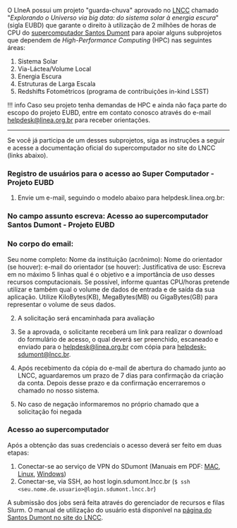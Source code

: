 O LIneA possui um projeto "guarda-chuva" aprovado no [LNCC](https://lncc.br/) chamado "_Explorando o Universo via big data: do sistema solar à energia escura_" (sigla EUBD) que garante o direito à utilização de 2 milhões de horas de CPU do [supercomputador Santos Dumont](https://sdumont.lncc.br/) para apoiar alguns subprojetos que dependem de _High-Performance Computing_ (HPC) nas seguintes áreas:

1. Sistema Solar
2. Via-Láctea/Volume Local
3. Energia Escura
4. Estruturas de Larga Escala
5. Redshifts Fotométricos (programa de contribuições in-kind LSST) 


!!! info 
    Caso seu projeto tenha demandas de HPC e ainda não faça parte do escopo do projeto EUBD, entre em contato conosco através do e-mail [helpdesk@linea.org.br](mailto:helpdesk@linea.org.br) para receber orientações. 

---

Se você já participa de um desses subprojetos, siga as instruções a seguir e acesse a documentação oficial do supercomputador no site do LNCC (links abaixo).  


### Registro de usuários para o acesso ao Super Computador - Projeto EUBD


1. Envie um e-mail, seguindo o modelo abaixo para helpdesk.linea.org.br:
### No campo assunto escreva: Acesso ao supercomputador Santos Dumont - Projeto EUBD
### No corpo do email:
Seu nome completo:
Nome da instituição (acrônimo):
Nome do orientador (se houver):
e-mail do orientador (se houver):
Justificativa de uso:
Escreva em no máximo 5 linhas qual é o objetivo e a importância de uso desses recursos computacionais.
Se possível, informe quantas CPU/horas pretende utilizar e também qual o volume de dados de entrada e de saída da sua aplicação.
Utilize KiloBytes(KB), MegaBytes(MB) ou GigaBytes(GB) para representar o volume de seus dados.


2. A solicitação será encaminhada para avaliação

3. Se a aprovada, o solicitante receberá um link para realizar o download do formulário   de acesso, o qual deverá ser preenchido, escaneado e enviado para o helpdesk@linea.org.br com cópia para helpdesk-sdumont@lncc.br.

4. Após recebimento da cópia do e-mail de abertura do chamado junto ao LNCC, aguardaremos um prazo de 7 dias para confirmação da criação da conta. Depois desse prazo e da confirmação encerraremos o chamado no nosso sistema.

5. No caso de negação informaremos no próprio chamado que a solicitação foi negada


### Acesso ao supercomputador

Após a obtenção das suas credenciais o acesso deverá ser feito em duas etapas:

   1. Conectar-se ao serviço de VPN do SDumont (Manuais em PDF: [MAC](/hpc/How%20To%20VPN%20SDUMONT%20-%20MAC.pdf), [Linux](/hpc/How%20To%20VPN%20SDUMONT%20%20LINUX%20.pdf), [Windows](/hpc/HowTo-VPN-client-Sdumont-Windows.pdf))
   2. Conectar-se, via SSH, ao host login.sdumont.lncc.br (`$ ssh <seu.nome.de.usuario>@login.sdumont.lncc.br`) 


A submissão dos jobs será feita através do gerenciador de recursos e filas Slurm. O manual de utilização do usuário está disponível na [página do Santos Dumont no site do LNCC](https://sdumont.lncc.br/support_manual.php). 

